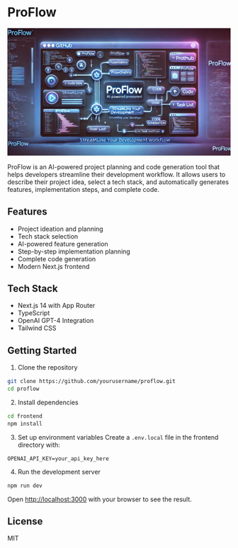 # ProFlow

![ProFlow](./githubphoto.webp)

ProFlow is an AI-powered project planning and code generation tool that helps developers streamline their development workflow. It allows users to describe their project idea, select a tech stack, and automatically generates features, implementation steps, and complete code.

## Features

- Project ideation and planning
- Tech stack selection
- AI-powered feature generation
- Step-by-step implementation planning
- Complete code generation
- Modern Next.js frontend

## Tech Stack

- Next.js 14 with App Router
- TypeScript
- OpenAI GPT-4 Integration
- Tailwind CSS

## Getting Started

1. Clone the repository
```bash
git clone https://github.com/yourusername/proflow.git
cd proflow
```

2. Install dependencies
```bash
cd frontend
npm install
```

3. Set up environment variables
Create a `.env.local` file in the frontend directory with:
```
OPENAI_API_KEY=your_api_key_here
```

4. Run the development server
```bash
npm run dev
```

Open [http://localhost:3000](http://localhost:3000) with your browser to see the result.

## License

MIT 